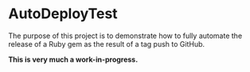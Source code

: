 # AutoDeployTest

The purpose of this project is to demonstrate how to fully automate the
release of a Ruby gem as the result of a tag push to GitHub.

**This is very much a work-in-progress.**

